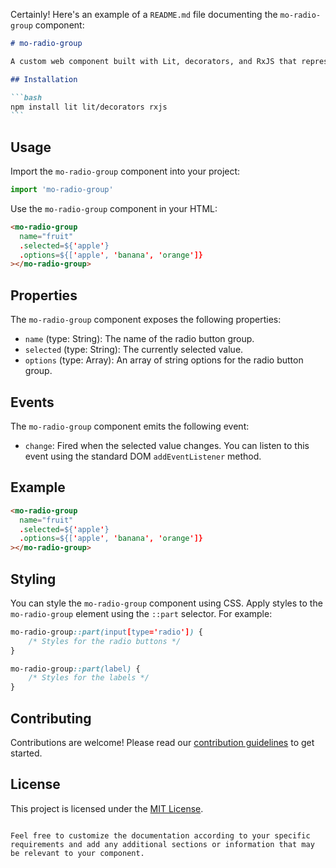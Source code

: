 Certainly! Here's an example of a `README.md` file documenting the `mo-radio-group` component:

````markdown
# mo-radio-group

A custom web component built with Lit, decorators, and RxJS that represents a radio button group.

## Installation

```bash
npm install lit lit/decorators rxjs
```
````

## Usage

Import the `mo-radio-group` component into your project:

```javascript
import 'mo-radio-group'
```

Use the `mo-radio-group` component in your HTML:

```html
<mo-radio-group
  name="fruit"
  .selected=${'apple'}
  .options=${['apple', 'banana', 'orange']}
></mo-radio-group>
```

## Properties

The `mo-radio-group` component exposes the following properties:

- `name` (type: String): The name of the radio button group.
- `selected` (type: String): The currently selected value.
- `options` (type: Array): An array of string options for the radio button group.

## Events

The `mo-radio-group` component emits the following event:

- `change`: Fired when the selected value changes. You can listen to this event using the standard DOM `addEventListener` method.

## Example

```html
<mo-radio-group
  name="fruit"
  .selected=${'apple'}
  .options=${['apple', 'banana', 'orange']}
></mo-radio-group>
```

## Styling

You can style the `mo-radio-group` component using CSS. Apply styles to the `mo-radio-group` element using the `::part` selector. For example:

```css
mo-radio-group::part(input[type='radio']) {
	/* Styles for the radio buttons */
}

mo-radio-group::part(label) {
	/* Styles for the labels */
}
```

## Contributing

Contributions are welcome! Please read our [contribution guidelines](CONTRIBUTING.md) to get started.

## License

This project is licensed under the [MIT License](LICENSE).

```

Feel free to customize the documentation according to your specific requirements and add any additional sections or information that may be relevant to your component.
```
